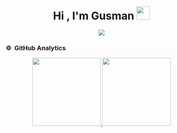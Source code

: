 <h1 align="center">Hi , I'm Gusman <img src="https://media.giphy.com/media/TEnXkcsHrP4YedChhA/giphy.gif" width="35"></h1>
<p align="center">
  <a href="https://github.com/DenverCoder1/readme-typing-svg"><img src="[https://readme-typing-svg.herokuapp.com?lines=Software+Developer;Deep+Learning+Developer;ML%20|%20Algorithms%20|%20OOP%20;Always%20learning%20new%20things&center=true&width=500&height=50](https://readme-typing-svg.demolab.com/?font=Fira+Code&duration=2500&pause=500&width=435&lines=Full+Stack+Development;Learning+New+Languages)"></a>
</p>

### ⚙️ &nbsp;GitHub Analytics

<p align="center">
<a href="https://github.com/azizovrafael">
  <img height="180em" src="https://github-readme-stats-eight-theta.vercel.app/api?username=0xGusman&show_icons=true&theme=algolia&include_all_commits=true&count_private=true"/>
  <img height="180em" src="https://github-readme-stats-eight-theta.vercel.app/api/top-langs/?username=0xGusman&layout=compact&langs_count=8&theme=algolia&include_all_commits=true&count_private=true"/>
</a>
</p>
